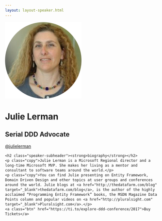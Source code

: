 ```yaml
---
layout: layout-speaker.html
---
```


<div class="container section featured-speaker">
  <div class="row">
  <div class="col-xs-12 col-sm-2 img-container">
    <img class="speaker-page-img" src="../img/speakers/Julie-Lerman-ON.png" />
  </div>
  <div class="col-xs-12 col-sm-10 copy-container">
    <h1 class="speaker-header">Julie Lerman</h1>
    <h2 class="speaker-subtitle">Serial DDD Advocate</h2>
    <p class="copy"><a class="speaker-handle" href="https://twitter.com/julielerman" target="_blank">@julielerman</a></p>

    <h2 class="speaker-subheader"><strong>biography</strong></h2>
    <p class="copy">Julie Lerman is a Microsoft Regional director and a long-time Microsoft MVP. She makes her living as a mentor and consultant to software teams around the world.</p>
    <p class="copy">You can find Julie presenting on Entity Framework, Domain Driven Design and other topics at user groups and conferences around the world. Julie blogs at <a href="http://thedatafarm.com/blog" target="_blank">thedatafarm.com/blog</a>, is the author of the highly acclaimed “Programming Entity Framework” books, the MSDN Magazine Data Points column and popular videos on <a href="http://pluralsight.com" target="_blank">Pluralsight.com</a>.</p>
    <a class="btn" href="https://ti.to/explore-ddd-conference/2017">Buy Tickets</a>
  </div>
</div>
</div>
